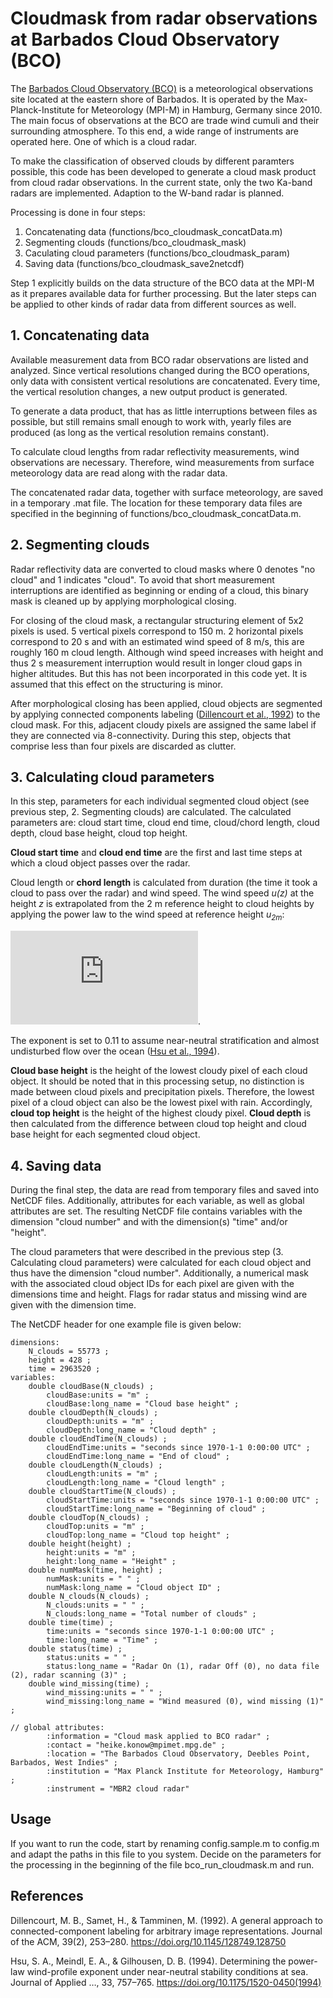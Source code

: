# Cloudmask from radar observations at Barbados Cloud Observatory (BCO)

The [Barbados Cloud Observatory (BCO)](https://barbados.mpimet.mpg.de) is a meteorological observations site located at the eastern shore of Barbados. It is operated by the Max-Planck-Institute for Meteorology (MPI-M) in Hamburg, Germany since 2010. The main focus of observations at the BCO are trade wind cumuli and their surrounding atmosphere. To this end, a wide range of instruments are operated here. One of which is a cloud radar.

To make the classification of observed clouds by different paramters possible, this code has been developed to generate a cloud mask product from cloud radar observations. In the current state, only the two Ka-band radars are implemented. Adaption to the W-band radar is planned.

Processing is done in four steps:

   1. Concatenating data (functions/bco_cloudmask_concatData.m)
   2. Segmenting clouds (functions/bco_cloudmask_mask)
   3. Caculating cloud parameters (functions/bco_cloudmask_param)
   4. Saving data (functions/bco_cloudmask_save2netcdf)

Step 1 explicitly builds on the data structure of the BCO data at the MPI-M as it prepares available data for further processing. But the later steps can be applied to other kinds of radar data from different sources as well.

## 1. Concatenating data
Available measurement data from BCO radar observations are listed and analyzed. Since vertical resolutions changed during the BCO operations, only data with consistent vertical resolutions are concatenated. Every time, the vertical resolution changes, a new output product is generated.

To generate a data product, that has as little interruptions between files as possible, but still remains small enough to work with, yearly files are produced (as long as the vertical resolution remains constant).

To calculate cloud lengths from radar reflectivity measurements, wind observations are necessary. Therefore, wind measurements from surface meteorology data are read along with the radar data.

The concatenated radar data, together with surface meteorology, are saved in a temporary .mat file. The location for these temporary data files are specified in the beginning of functions/bco_cloudmask_concatData.m.


## 2. Segmenting clouds
Radar reflectivity data are converted to cloud masks where 0 denotes "no cloud" and 1 indicates "cloud". To avoid that short measurement interruptions are identified as beginning or ending of a cloud, this binary mask is cleaned up by applying morphological closing.

For closing of the cloud mask, a rectangular structuring element of 5x2 pixels is used. 5 vertical pixels correspond to 150 m. 2 horizontal pixels correspond to 20 s and with an estimated wind speed of 8 m/s, this are roughly 160 m cloud length. Although wind speed increases with height and thus 2 s measurement interruption would result in longer cloud gaps in higher altitudes. But this has not been incorporated in this code yet. It is assumed that this effect on the structuring is minor.

After morphological closing has been applied, cloud objects are segmented by applying connected components labeling ([Dillencourt et al., 1992](https://doi.org/10.1145/128749.128750)) to the cloud mask. For this, adjacent cloudy pixels are assigned the same label if they are connected via 8-connectivity. During this step, objects that comprise less than four pixels are discarded as clutter.


## 3. Calculating cloud parameters
In this step, parameters for each individual segmented cloud object (see previous step, 2. Segmenting clouds) are calculated. The calculated parameters are: cloud start time, cloud end time, cloud/chord length, cloud depth, cloud base height, cloud top height.

**Cloud start time** and **cloud end time** are the first and last time steps at which a cloud object passes over the radar.

Cloud length or **chord length** is calculated from duration (the time it took a cloud to pass over the radar) and wind speed. The wind speed *u(z)* at the height *z* is extrapolated from the 2 m reference height to cloud heights by applying the power law to the wind speed at reference height *u<sub>2m</sub>*:

![equation](https://latex.codecogs.com/gif.latex?u%28z%29%20%3D%20u_%7B2%20%5Cmathrm%7Bm%7D%7D%20%5Cleft%28%5Cfrac%7Bz%7D%7B2%5C%20%5Cmathrm%7Bm%7D%7D%5Cright%29%5E%7B0.11%7D).
<!-- \frac{u}{u_r} = \left(\frac{z}{z_r} \right )^{\alpha} -->
<!-- u(z) = u_{2 \mathrm{m}} \left(\frac{z}{2\ \mathrm{m}}\right)^{0.11} -->
<!-- $$u(z) = u_{2m} (\frac{z}{2}^{0.11}) $$ -->
The exponent is set to 0.11 to assume near-neutral stratification and almost undisturbed flow over the ocean ([Hsu et al., 1994](https://journals.ametsoc.org/view/journals/apme/33/6/1520-0450_1994_033_0757_dtplwp_2_0_co_2.xml?tab_body=pdf)).

**Cloud base height** is the height of the lowest cloudy pixel of each cloud object. It should be noted that in this processing setup, no distinction is made between cloud pixels and precipitation pixels. Therefore, the lowest pixel of a cloud object can also be the lowest pixel with rain. Accordingly, **cloud top height** is the height of the highest cloudy pixel.
**Cloud depth** is then calculated from the difference between cloud top height and cloud base height for each segmented cloud object.

## 4. Saving data
During the final step, the data are read from temporary files and saved into NetCDF files. Additionally, attributes for each variable, as well as global attributes are set. The resulting NetCDF file contains variables with the dimension "cloud number" and with the dimension(s) "time" and/or "height".

The cloud parameters that were described in the previous step (3. Calculating cloud parameters) were calculated for each cloud object and thus have the dimension "cloud number". Additionally, a numerical mask with the associated cloud object IDs for each pixel are given with the dimensions time and height. Flags for radar status and missing wind are given with the dimension time.

The NetCDF header for one example file is given below:

```
dimensions:
	N_clouds = 55773 ;
	height = 428 ;
	time = 2963520 ;
variables:
	double cloudBase(N_clouds) ;
		cloudBase:units = "m" ;
		cloudBase:long_name = "Cloud base height" ;
	double cloudDepth(N_clouds) ;
		cloudDepth:units = "m" ;
		cloudDepth:long_name = "Cloud depth" ;
	double cloudEndTime(N_clouds) ;
		cloudEndTime:units = "seconds since 1970-1-1 0:00:00 UTC" ;
		cloudEndTime:long_name = "End of cloud" ;
	double cloudLength(N_clouds) ;
		cloudLength:units = "m" ;
		cloudLength:long_name = "Cloud length" ;
	double cloudStartTime(N_clouds) ;
		cloudStartTime:units = "seconds since 1970-1-1 0:00:00 UTC" ;
		cloudStartTime:long_name = "Beginning of cloud" ;
	double cloudTop(N_clouds) ;
		cloudTop:units = "m" ;
		cloudTop:long_name = "Cloud top height" ;
	double height(height) ;
		height:units = "m" ;
		height:long_name = "Height" ;
	double numMask(time, height) ;
		numMask:units = " " ;
		numMask:long_name = "Cloud object ID" ;
	double N_clouds(N_clouds) ;
		N_clouds:units = " " ;
		N_clouds:long_name = "Total number of clouds" ;
	double time(time) ;
		time:units = "seconds since 1970-1-1 0:00:00 UTC" ;
		time:long_name = "Time" ;
	double status(time) ;
		status:units = " " ;
		status:long_name = "Radar On (1), radar Off (0), no data file (2), radar scanning (3)" ;
	double wind_missing(time) ;
		wind_missing:units = " " ;
		wind_missing:long_name = "Wind measured (0), wind missing (1)" ;

// global attributes:
		:information = "Cloud mask applied to BCO radar" ;
		:contact = "heike.konow@mpimet.mpg.de" ;
		:location = "The Barbados Cloud Observatory, Deebles Point, Barbados, West Indies" ;
		:institution = "Max Planck Institute for Meteorology, Hamburg" ;
		:instrument = "MBR2 cloud radar"
```

## Usage
If you want to run the code, start by renaming config.sample.m to config.m and adapt the paths in this file to you system. Decide on the parameters for the processing in the beginning of the file bco_run_cloudmask.m and run.

## References
Dillencourt, M. B., Samet, H., & Tamminen, M. (1992). A general approach to connected-component labeling for arbitrary image representations. Journal of the ACM, 39(2), 253–280. https://doi.org/10.1145/128749.128750

Hsu, S. A., Meindl, E. A., & Gilhousen, D. B. (1994). Determining the power-law wind-profile exponent under near-neutral stability conditions at sea. Journal of Applied …, 33, 757–765. https://doi.org/10.1175/1520-0450(1994)
